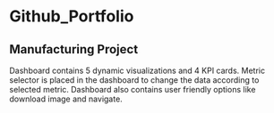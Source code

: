 # Github_Portfolio
## Manufacturing Project
Dashboard contains 5 dynamic visualizations and 4 KPI cards.
Metric selector is placed in the dashboard to change the data
according to selected metric.
Dashboard also contains user friendly options like download image
and navigate.
